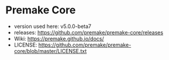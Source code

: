 # Premake Core
- version used here: v5.0.0-beta7
- releases: https://github.com/premake/premake-core/releases
- Wiki: https://premake.github.io/docs/
- LICENSE: https://github.com/premake/premake-core/blob/master/LICENSE.txt
